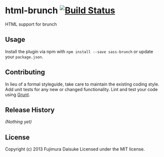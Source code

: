 # html-brunch [![Build Status](https://secure.travis-ci.org/fujimura/html-brunch.png?brunch=master)](http://travis-ci.org/fujimura/html-brunch)

HTML support for brunch

## Usage
Install the plugin via npm with `npm install --save sass-brunch` or update your `package.json`.

## Contributing
In lieu of a formal styleguide, take care to maintain the existing coding style. Add unit tests for any new or changed functionality. Lint and test your code using [Grunt](http://gruntjs.com/).

## Release History
_(Nothing yet)_

## License
Copyright (c) 2013 Fujimura Daisuke
Licensed under the MIT license.
